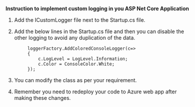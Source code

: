 <b>Instruction to implement custom logging in you ASP Net Core Application</b>

1. Add the ICustomLogger file next to the Startup.cs file.
2. Add the below lines in the Startup.cs file and then you can disable the other logging to avoid any duplication of the data.

            loggerFactory.AddColoredConsoleLogger(c=>
            {
                c.LogLevel = LogLevel.Information;
                c.Color = ConsoleColor.White;
            });
3. You can modify the class as per your requirement.
4. Remember you need to redeploy your code to Azure web app after making these changes.
